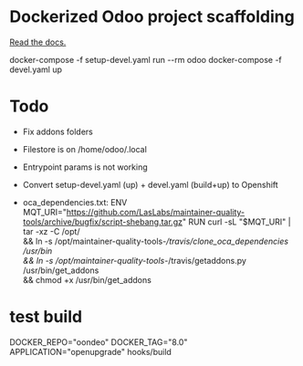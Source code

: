# Dockerized Odoo project scaffolding

[Read the docs.](https://github.com/Tecnativa/doodba#scaffolding)

docker-compose -f setup-devel.yaml run --rm odoo
docker-compose -f devel.yaml up

# Todo

- Fix addons folders

- Filestore is on /home/odoo/.local

- Entrypoint params is not working

- Convert setup-devel.yaml (up) + devel.yaml (build+up) to Openshift

- oca_dependencies.txt: 
ENV MQT_URI="https://github.com/LasLabs/maintainer-quality-tools/archive/bugfix/script-shebang.tar.gz"
RUN curl -sL "$MQT_URI" | tar -xz -C /opt/ \
    && ln -s /opt/maintainer-quality-tools-*/travis/clone_oca_dependencies /usr/bin \
    && ln -s /opt/maintainer-quality-tools-*/travis/getaddons.py /usr/bin/get_addons \
    && chmod +x /usr/bin/get_addons

# test build
DOCKER_REPO="oondeo" DOCKER_TAG="8.0" APPLICATION="openupgrade" hooks/build
